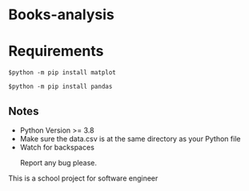 # Books-analysis

# Requirements
```
$python -m pip install matplot
```
```
$python -m pip install pandas
```
<div>
  <h2>
    Notes
  </h2>
  <ul>
    <li>Python Version >= 3.8 </li>
    <li>Make sure the data.csv is at the same directory as your Python file</li>
    <li>Watch for backspaces</li>
    <p>Report any bug please.</p>
  </ul>
  <p>This is a school project for software engineer</p>
</div>

